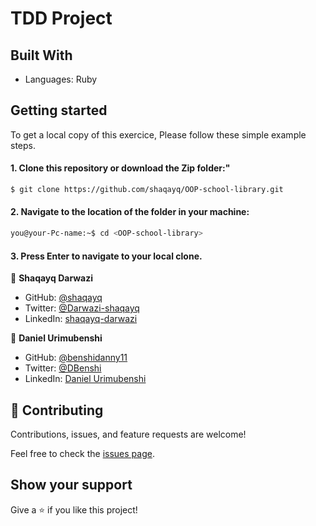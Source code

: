 # TDD Project

## Built With
- Languages: Ruby

## Getting started
To get a local copy of this exercice, Please follow these simple example steps.
#### 1. Clone this repository or download the Zip folder:"

```bash command
$ git clone https://github.com/shaqayq/OOP-school-library.git
```
#### 2. Navigate to the location of the folder in your machine:
```bash command
you@your-Pc-name:~$ cd <OOP-school-library>
```
#### 3. Press Enter to navigate to your local clone.

👤 **Shaqayq Darwazi**

- GitHub: [@shaqayq](https://github.com/shaqayq)
- Twitter: [@Darwazi-shaqayq](https://twitter.com/darwazi-shaqayq)
- LinkedIn: [shaqayq-darwazi](https://linkedin.com/in/shaqayq-darwazi)

👤 **Daniel Urimubenshi**

- GitHub: [@benshidanny11](https://github.com/bensidanny11)
- Twitter: [@DBenshi](https://twitter.com/DBenshi)
- LinkedIn: [Daniel Urimubenshi](https://www.linkedin.com/in/danielurimubenshi/)

## 🤝 Contributing

Contributions, issues, and feature requests are welcome!

Feel free to check the [issues page](../../issues/).

## Show your support

Give a ⭐️ if you like this project!